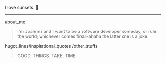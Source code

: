 I love sunsets. :city_sunset:
***
about_me
> I'm Joahnna and I want to be a software developer someday, or rule the world; whichever comes first.Hahaha the latter one is a joke.

hugot_lines/inspirational_quotes /other_stuffs
> GOOD. THINGS. TAKE. TIME
